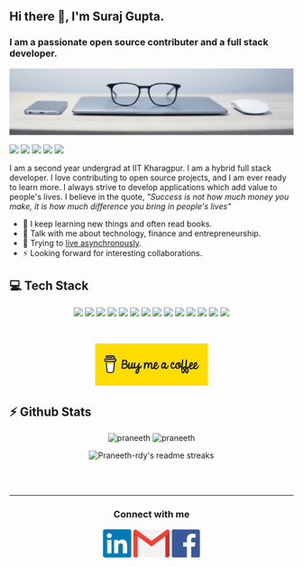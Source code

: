 ## Hi there 👋, I'm Suraj Gupta.
### I am a passionate open source contributer and a full stack developer.
![cover photo](https://raw.githubusercontent.com/praneeth-rdy/praneeth-rdy/master/assets/cover.jpg)

<p>

![](https://visitor-badge.glitch.me/badge?page_id=praneeth-rdy.praneeth-rdy)
    <a href="https://github.com/praneeth-rdy/"><img src="https://img.shields.io/github/followers/praneeth-rdy?style=social"/></a>
    <a href="https://github.com/praneeth-rdy?tab=repositories"><img src="https://badges.frapsoft.com/os/v2/open-source.svg?v=103"/></a>
    <img src="https://img.shields.io/badge/OS-Ubuntu-dc143c"/>
    <a href="https://praneeth-rdy.github.io/"><img src="https://img.shields.io/website?down_color=lightgrey&down_message=down&up_color=%231e90ff&up_message=live&url=https%3A%2F%2Fpraneeth-rdy.github.io%2F"/></a>
</p>



I am a second year undergrad at IIT Kharagpur. I am a hybrid full stack developer. I love contributing to open source projects, and I am ever ready to learn more. I always strive to develop applications which add value to people's lives. I believe in the quote, *"Success is not how much money you make, it is how much difference you bring in people's lives"*

- 🔭 I keep learning new things and often read books.
- 💬 Talk with me about technology, finance and entrepreneurship.
- 🌱 Trying to [live asynchronously](https://www.freecodecamp.org/news/live-asynchronously-c8e7172fe7ea/).
- ⚡ Looking forward for interesting collaborations.

<h2><b>💻 Tech Stack</b></h2>
<p align="center">
  <img src="https://img.shields.io/badge/python-3776AB.svg?&style=for-the-badge&logo=python&logoColor=white" height="25"/>
  <!-- <img src="https://img.shields.io/badge/php-8892BF.svg?&style=for-the-badge&logo=php&logoColor=white" height="25"/> -->
  <img src="https://img.shields.io/badge/javascript-323330.svg?&style=for-the-badge&logo=javascript&logoColor=F7DF1E" height="25"/>
  <!-- <img src="https://img.shields.io/badge/firebase-FFCA28.svg?&style=for-the-badge&logo=firebase&logoColor=white" height="25"/> -->
  <img src="https://img.shields.io/badge/PostgreSQL-316192?style=for-the-badge&logo=postgresql&logoColor=white" height="25"/>
  <img src="https://img.shields.io/badge/SQLite-07405E?style=for-the-badge&logo=sqlite&logoColor=white" height="25"/>
  <img src="https://img.shields.io/badge/Django-092E20?style=for-the-badge&logo=django&logoColor=white" height="25"/>
  <img src="https://img.shields.io/badge/Node.js-43853D?style=for-the-badge&logo=node.js&logoColor=white" height="25"/>
  <!-- <img src="https://img.shields.io/badge/xampp-FB7A24.svg?&style=for-the-badge&logo=xampp&logoColor=white" height="25"/> -->
  <!-- <img src="https://img.shields.io/badge/jupyter-F3631D.svg?&style=for-the-badge&logo=jupyter&logoColor=white" height="25"/> -->
  <!-- <img src="https://img.shields.io/badge/anaconda-42B029.svg?&style=for-the-badge&logo=anaconda&logoColor=white" height="25"/> -->
  <img src="https://img.shields.io/badge/Bootstrap-563D7C?style=for-the-badge&logo=bootstrap&logoColor=white" height="25"/>
  <img src="https://img.shields.io/badge/React-20232A?style=for-the-badge&logo=react&logoColor=61DAFB" height="25"/>
  <img src="https://img.shields.io/badge/Gatsby-663399?style=for-the-badge&logo=gatsby&logoColor=white" height="25" />
  <img src="https://img.shields.io/badge/React_Native-20232A?style=for-the-badge&logo=react&logoColor=61DAFB" height="25"/>
  <img src="https://img.shields.io/badge/Flutter-02569B?style=for-the-badge&logo=flutter&logoColor=white" height="25"/>
  <img src="https://img.shields.io/badge/Ubuntu-E95420?style=for-the-badge&logo=ubuntu&logoColor=white" height="25"/>
  <img src="https://img.shields.io/badge/Android-3DDC84?style=for-the-badge&logo=android&logoColor=white" height="25"/>
  <!-- <img src="https://img.shields.io/badge/opera-FF1B2D.svg?&style=for-the-badge&logo=opera&logoColor=white" height="25"/> -->
  <img src="https://img.shields.io/badge/git%20&%20github-FF9800.svg?&style=for-the-badge&logo=git&logoColor=white" height="25"/>
  <!-- <img src="https://img.shields.io/badge/edge-0078D7.svg?&style=for-the-badge&logo=microsoft-edge&logoColor=white" height="25"/> -->
  <!-- <img src="https://img.shields.io/badge/Laravel-FF2D20.svg?&style=for-the-badge&logo=laravel&logoColor=white" height="25"/>
  <img src="https://img.shields.io/badge/Flask-000000.svg?&style=for-the-badge&logo=flask&logoColor=white" height="25"/>
  <img src="https://img.shields.io/badge/latex-008080.svg?&style=for-the-badge&logo=latex&logoColor=white" height="25"/> -->
</p>

<br/>
<p align="center">
    <a href="https://www.buymeacoffee.com/praneeth" ><img width="200px" src="https://raw.githubusercontent.com/praneeth-rdy/praneeth-rdy/master/assets/BMC.svg" alt="praneeth | bmc"/><a>
</p>


<h2><b>⚡ Github Stats</b></h2>
<p align="center">
    <img height="200em" src="https://github-readme-stats.vercel.app/api?username=praneeth-rdy&count_private=true&show_icons=true&theme=tokyonight&include_all_commits=true&custom_title=My Github Stats&hide_border=false&border_color=808080&bg_color=242424" alt="praneeth"/>
    <img height="200em" src="https://github-readme-stats.vercel.app/api/top-langs/?username=praneeth-rdy&theme=tokyonight&hide=css,tcl,html&hide_border=false&border_color=808080&bg_color=242424" alt="praneeth" />
</p>

<p align="center">
  <img height="200em" src="https://github-readme-streak-stats.herokuapp.com/?user=surajgupta3072&theme=tokyonight_duo&hide_border=false" alt="Praneeth-rdy's readme streaks" />
</p>

<br/><br/>
<hr>

<!--from img.icons8.com/dusk/48/000000/name.png-->
<div>
  <h3 align="center">Connect with me</h3>
  <p align="center">
    <a href= "https://www.linkedin.com/in/suraj-gupta-457496201"><img src="https://raw.githubusercontent.com/praneeth-rdy/praneeth-rdy/master/assets/linkedin.png" height="50" /></a>
    <!-- <a href= "https://medium.com/@surajgupta.3072"><img src="https://raw.githubusercontent.com/praneeth-rdy/praneeth-rdy/master/assets/medium-new.png"/></a> -->
    <a href= "mailto:surajgupta.3072@gmail.com"><img src="https://raw.githubusercontent.com/praneeth-rdy/praneeth-rdy/master/assets/email.png" height="50" /></a>
    <a href= "https://www.facebook.com/profile.php?id=100057206746965"><img src="https://raw.githubusercontent.com/praneeth-rdy/praneeth-rdy/master/assets/facebook.png" height="50" /></a>
  </p>
</div>
